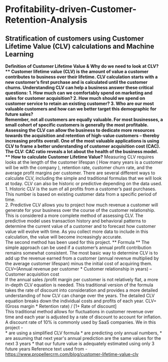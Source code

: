 # Profitability-driven-Customer-Retention-Analysis
## Stratification of customers using Customer Lifetime Value (CLV) calculations and Machine Learning

**Definition of Customer Lifetime Value & Why do we need to look at CLV? **
Customer lifetime value (CLV) is the amount of value a customer contributes to business over their lifetime. CLV calculation starts with a new customer’s first purchase and is calculated until the customer churns. 
Understanding CLV can help a business answer these critical questions:
    1. How much can we comfortably spend on marketing and sales for customer acquisition?
    2. How much should we spend on customer service to retain an existing customer?
    3. Who are our most valuable customers and how can we better target this demographic for future sales?    
Remember, not all customers are equally valuable. For most businesses, a small cohort of specific customers is generally the most profitable. Assessing the CLV can allow the business to dedicate more resources towards the acquisition and retention of high-value customers – thereby increasing profits overall.
One of the most valuable applications is using CLV to frame a better understanding of customer acquisition cost (CAC). The CLV: CAC ratio reveals a lot about the health of the business model.
** How to calculate Customer Lifetime Value?**
Measuring CLV requires looks at the length of the customer lifespan ( How many years is a customer will be with the company ), retention rate, customer churn rate, and the average profit margins per customer.
There are several different ways to calculate CLV, including the simple and traditional formulas that we will look at today.
CLV can also be historic or predictive depending on the data used.    
       1. Historic CLV is the sum of all profits from a customer’s past purchases. This number is based on existing customer data from a specific period of time.        
       2. Predictive CLV allows you to project how much revenue a customer will generate for your business over the course of the customer relationship. This is considered a more complete method of assessing CLV. The predictive model uses transaction history and behavioral patterns to determine the current value of a customer and to forecast how customer value will evolve with time. As you collect more data to include in this calculation, the value will become increasingly accurate.        
The second method has been used for this project.
** Formula **
The simple approach can be used if a customer’s annual profit contribution remains somewhat consistent. The most basic way to determine CLV is to add up the revenue earned from a customer (annual revenue multiplied by the average customer lifespan) minus the initial cost of acquiring them.
CLV=(Annual revenue per customer * Customer relationship in years) – Customer acquisition cost    
If the annual sales /profit margin per customer is not relatively flat, a more in-depth CLV equation is needed. This traditional version of the formula takes the rate of discount into consideration and provides a more detailed understanding of how CLV can change over the years. The detailed CLV equation breaks down the individual costs and profits of each year.
CLV= (Gross margin * Retention rate) / [1+ Rate of discount]    
This traditional method allows for fluctuations in customer revenue over time and each year is adjusted by a rate of discount to account for inflation. A discount rate of 10% is commonly used by SaaS companies.
We in this project -  
            *  are using a simplified CLV formula
            *  are predicting only annual numbers,
            *  are assuming that next year's annual prediction are the same values for the next 3 years
            *  that our future value is adequately estimated using only 3 future years
Reference text used from - https://www.propellercrm.com/blog/customer-lifetime-value-clv

